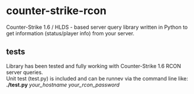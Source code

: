 counter-strike-rcon
===================

Counter-Strike 1.6 / HLDS - based server query library written in Python to get information (status/player info) from your server.

tests
-----

Library has been tested and fully working with Counter-Strike 1.6 RCON server queries.  
Unit test (test.py) is included and can be runnev via the command line like:  
**./test.py** *your_hostname your_rcon_password*  
